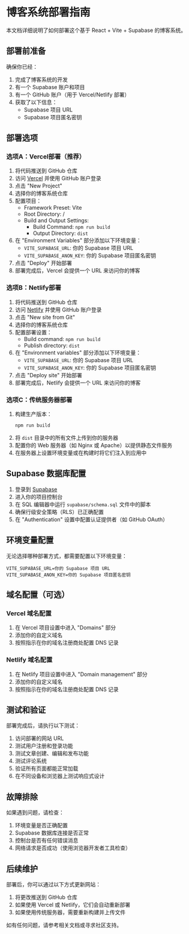 # 博客系统部署指南

本文档详细说明了如何部署这个基于 React + Vite + Supabase 的博客系统。

## 部署前准备

确保你已经：

1. 完成了博客系统的开发
2. 有一个 Supabase 账户和项目
3. 有一个 GitHub 账户（用于 Vercel/Netlify 部署）
4. 获取了以下信息：
   - Supabase 项目 URL
   - Supabase 项目匿名密钥

## 部署选项

### 选项A：Vercel部署（推荐）

1. 将代码推送到 GitHub 仓库
2. 访问 [Vercel](https://vercel.com/) 并使用 GitHub 账户登录
3. 点击 "New Project"
4. 选择你的博客系统仓库
5. 配置项目：
   - Framework Preset: Vite
   - Root Directory: /
   - Build and Output Settings:
     - Build Command: `npm run build`
     - Output Directory: `dist`
6. 在 "Environment Variables" 部分添加以下环境变量：
   - `VITE_SUPABASE_URL`: 你的 Supabase 项目 URL
   - `VITE_SUPABASE_ANON_KEY`: 你的 Supabase 项目匿名密钥
7. 点击 "Deploy" 开始部署
8. 部署完成后，Vercel 会提供一个 URL 来访问你的博客

### 选项B：Netlify部署

1. 将代码推送到 GitHub 仓库
2. 访问 [Netlify](https://netlify.com/) 并使用 GitHub 账户登录
3. 点击 "New site from Git"
4. 选择你的博客系统仓库
5. 配置部署设置：
   - Build command: `npm run build`
   - Publish directory: `dist`
6. 在 "Environment variables" 部分添加以下环境变量：
   - `VITE_SUPABASE_URL`: 你的 Supabase 项目 URL
   - `VITE_SUPABASE_ANON_KEY`: 你的 Supabase 项目匿名密钥
7. 点击 "Deploy site" 开始部署
8. 部署完成后，Netlify 会提供一个 URL 来访问你的博客

### 选项C：传统服务器部署

1. 构建生产版本：
   ```bash
   npm run build
   ```
2. 将 `dist` 目录中的所有文件上传到你的服务器
3. 配置你的 Web 服务器（如 Nginx 或 Apache）以提供静态文件服务
4. 在服务器上设置环境变量或在构建时将它们注入到应用中

## Supabase 数据库配置

1. 登录到 [Supabase](https://supabase.com/)
2. 进入你的项目控制台
3. 在 SQL 编辑器中运行 `supabase/schema.sql` 文件中的脚本
4. 确保行级安全策略（RLS）已正确配置
5. 在 "Authentication" 设置中配置认证提供者（如 GitHub OAuth）

## 环境变量配置

无论选择哪种部署方式，都需要配置以下环境变量：

```env
VITE_SUPABASE_URL=你的 Supabase 项目 URL
VITE_SUPABASE_ANON_KEY=你的 Supabase 项目匿名密钥
```

## 域名配置（可选）

### Vercel 域名配置
1. 在 Vercel 项目设置中进入 "Domains" 部分
2. 添加你的自定义域名
3. 按照指示在你的域名注册商处配置 DNS 记录

### Netlify 域名配置
1. 在 Netlify 项目设置中进入 "Domain management" 部分
2. 添加你的自定义域名
3. 按照指示在你的域名注册商处配置 DNS 记录

## 测试和验证

部署完成后，请执行以下测试：

1. 访问部署的网站 URL
2. 测试用户注册和登录功能
3. 测试文章创建、编辑和发布功能
4. 测试评论系统
5. 验证所有页面都能正常加载
6. 在不同设备和浏览器上测试响应式设计

## 故障排除

如果遇到问题，请检查：

1. 环境变量是否正确配置
2. Supabase 数据库连接是否正常
3. 控制台是否有任何错误消息
4. 网络请求是否成功（使用浏览器开发者工具检查）

## 后续维护

部署后，你可以通过以下方式更新网站：

1. 将更改推送到 GitHub 仓库
2. 如果使用 Vercel 或 Netlify，它们会自动重新部署
3. 如果使用传统服务器，需要重新构建并上传文件

如有任何问题，请参考相关文档或寻求社区支持。